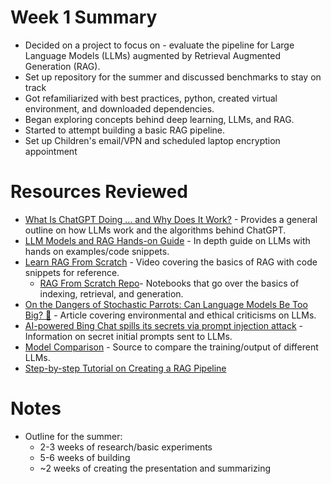 # Week 1 Summary
* Decided on a project to focus on - evaluate the pipeline for Large Language Models (LLMs) augmented by Retrieval Augmented Generation (RAG).
* Set up repository for the summer and discussed benchmarks to stay on track
* Got refamiliarized with best practices, python, created virtual environment, and downloaded dependencies.
* Began exploring concepts behind deep learning, LLMs, and RAG.
* Started to attempt building a basic RAG pipeline.
* Set up Children's email/VPN and scheduled laptop encryption appointment 

# Resources Reviewed
* [What Is ChatGPT Doing … and Why Does It Work?](https://writings.stephenwolfram.com/2023/02/what-is-chatgpt-doing-and-why-does-it-work/) - Provides a general outline on how LLMs work and the algorithms
behind ChatGPT.
* [LLM Models and RAG Hands-on Guide](https://github.com/zahaby/intro-llm-rag) - In depth guide on LLMs with hands on examples/code snippets.
* [Learn RAG From Scratch](https://www.youtube.com/watch?v=sVcwVQRHIc8) - Video covering the basics of RAG with code snippets for reference.
  * [RAG From Scratch Repo](https://github.com/langchain-ai/rag-from-scratch/tree/main)- Notebooks that go over the basics of indexing, retrieval, and generation.
* [On the Dangers of Stochastic Parrots: Can Language Models Be Too Big? 🦜](https://dl.acm.org/doi/10.1145/3442188.3445922) - Article covering environmental and ethical criticisms on LLMs.
* [AI-powered Bing Chat spills its secrets via prompt injection attack](https://arstechnica.com/information-technology/2023/02/ai-powered-bing-chat-spills-its-secrets-via-prompt-injection-attack/) - Information on secret initial prompts sent to LLMs.
* [Model Comparison](https://arena.lmsys.org/) - Source to compare the training/output of different LLMs.
* [Step-by-step Tutorial on Creating a RAG Pipeline](https://www.youtube.com/watch?v=tcqEUSNCn8I)

# Notes
* Outline for the summer:
  * 2-3 weeks of research/basic experiments
  * 5-6 weeks of building
  * ~2 weeks of creating the presentation and summarizing

